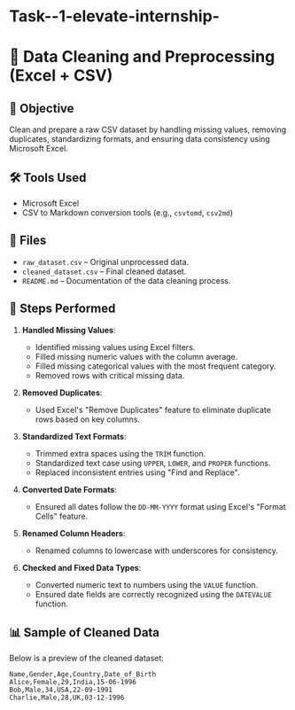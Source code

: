 # Task--1-elevate-internship-
# 🧹 Data Cleaning and Preprocessing (Excel + CSV)

## 📌 Objective

Clean and prepare a raw CSV dataset by handling missing values, removing duplicates, standardizing formats, and ensuring data consistency using Microsoft Excel.

## 🛠️ Tools Used

- Microsoft Excel
- CSV to Markdown conversion tools (e.g., `csvtomd`, `csv2md`)

## 📂 Files

- `raw_dataset.csv` – Original unprocessed data.
- `cleaned_dataset.csv` – Final cleaned dataset.
- `README.md` – Documentation of the data cleaning process.

## 🔧 Steps Performed

1. **Handled Missing Values**:
   - Identified missing values using Excel filters.
   - Filled missing numeric values with the column average.
   - Filled missing categorical values with the most frequent category.
   - Removed rows with critical missing data.

2. **Removed Duplicates**:
   - Used Excel's "Remove Duplicates" feature to eliminate duplicate rows based on key columns.

3. **Standardized Text Formats**:
   - Trimmed extra spaces using the `TRIM` function.
   - Standardized text case using `UPPER`, `LOWER`, and `PROPER` functions.
   - Replaced inconsistent entries using "Find and Replace".

4. **Converted Date Formats**:
   - Ensured all dates follow the `DD-MM-YYYY` format using Excel's "Format Cells" feature.

5. **Renamed Column Headers**:
   - Renamed columns to lowercase with underscores for consistency.

6. **Checked and Fixed Data Types**:
   - Converted numeric text to numbers using the `VALUE` function.
   - Ensured date fields are correctly recognized using the `DATEVALUE` function.

## 📊 Sample of Cleaned Data

Below is a preview of the cleaned dataset:

```csv
Name,Gender,Age,Country,Date_of_Birth
Alice,Female,29,India,15-06-1996
Bob,Male,34,USA,22-09-1991
Charlie,Male,28,UK,03-12-1996
